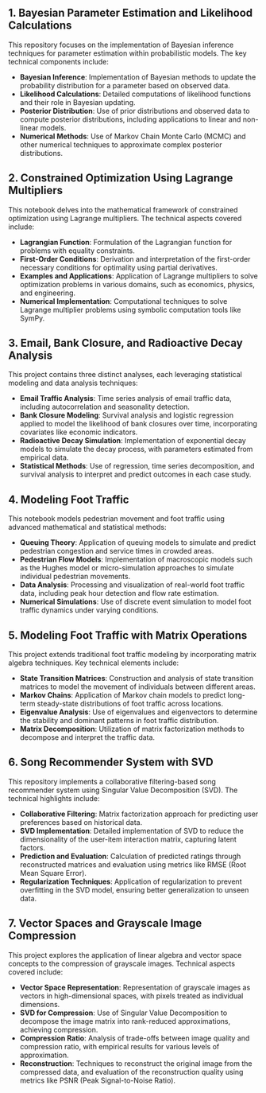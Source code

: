 ## 1. Bayesian Parameter Estimation and Likelihood Calculations

This repository focuses on the implementation of Bayesian inference techniques for parameter estimation within probabilistic models. The key technical components include:

- **Bayesian Inference**: Implementation of Bayesian methods to update the probability distribution for a parameter based on observed data.
- **Likelihood Calculations**: Detailed computations of likelihood functions and their role in Bayesian updating.
- **Posterior Distribution**: Use of prior distributions and observed data to compute posterior distributions, including applications to linear and non-linear models.
- **Numerical Methods**: Use of Markov Chain Monte Carlo (MCMC) and other numerical techniques to approximate complex posterior distributions.

## 2. Constrained Optimization Using Lagrange Multipliers

This notebook delves into the mathematical framework of constrained optimization using Lagrange multipliers. The technical aspects covered include:

- **Lagrangian Function**: Formulation of the Lagrangian function for problems with equality constraints.
- **First-Order Conditions**: Derivation and interpretation of the first-order necessary conditions for optimality using partial derivatives.
- **Examples and Applications**: Application of Lagrange multipliers to solve optimization problems in various domains, such as economics, physics, and engineering.
- **Numerical Implementation**: Computational techniques to solve Lagrange multiplier problems using symbolic computation tools like SymPy.

## 3. Email, Bank Closure, and Radioactive Decay Analysis

This project contains three distinct analyses, each leveraging statistical modeling and data analysis techniques:

- **Email Traffic Analysis**: Time series analysis of email traffic data, including autocorrelation and seasonality detection.
- **Bank Closure Modeling**: Survival analysis and logistic regression applied to model the likelihood of bank closures over time, incorporating covariates like economic indicators.
- **Radioactive Decay Simulation**: Implementation of exponential decay models to simulate the decay process, with parameters estimated from empirical data.
- **Statistical Methods**: Use of regression, time series decomposition, and survival analysis to interpret and predict outcomes in each case study.

## 4. Modeling Foot Traffic

This notebook models pedestrian movement and foot traffic using advanced mathematical and statistical methods:

- **Queuing Theory**: Application of queuing models to simulate and predict pedestrian congestion and service times in crowded areas.
- **Pedestrian Flow Models**: Implementation of macroscopic models such as the Hughes model or micro-simulation approaches to simulate individual pedestrian movements.
- **Data Analysis**: Processing and visualization of real-world foot traffic data, including peak hour detection and flow rate estimation.
- **Numerical Simulations**: Use of discrete event simulation to model foot traffic dynamics under varying conditions.

## 5. Modeling Foot Traffic with Matrix Operations

This project extends traditional foot traffic modeling by incorporating matrix algebra techniques. Key technical elements include:

- **State Transition Matrices**: Construction and analysis of state transition matrices to model the movement of individuals between different areas.
- **Markov Chains**: Application of Markov chain models to predict long-term steady-state distributions of foot traffic across locations.
- **Eigenvalue Analysis**: Use of eigenvalues and eigenvectors to determine the stability and dominant patterns in foot traffic distribution.
- **Matrix Decomposition**: Utilization of matrix factorization methods to decompose and interpret the traffic data.

## 6. Song Recommender System with SVD

This repository implements a collaborative filtering-based song recommender system using Singular Value Decomposition (SVD). The technical highlights include:

- **Collaborative Filtering**: Matrix factorization approach for predicting user preferences based on historical data.
- **SVD Implementation**: Detailed implementation of SVD to reduce the dimensionality of the user-item interaction matrix, capturing latent factors.
- **Prediction and Evaluation**: Calculation of predicted ratings through reconstructed matrices and evaluation using metrics like RMSE (Root Mean Square Error).
- **Regularization Techniques**: Application of regularization to prevent overfitting in the SVD model, ensuring better generalization to unseen data.

## 7. Vector Spaces and Grayscale Image Compression

This project explores the application of linear algebra and vector space concepts to the compression of grayscale images. Technical aspects covered include:

- **Vector Space Representation**: Representation of grayscale images as vectors in high-dimensional spaces, with pixels treated as individual dimensions.
- **SVD for Compression**: Use of Singular Value Decomposition to decompose the image matrix into rank-reduced approximations, achieving compression.
- **Compression Ratio**: Analysis of trade-offs between image quality and compression ratio, with empirical results for various levels of approximation.
- **Reconstruction**: Techniques to reconstruct the original image from the compressed data, and evaluation of the reconstruction quality using metrics like PSNR (Peak Signal-to-Noise Ratio).
